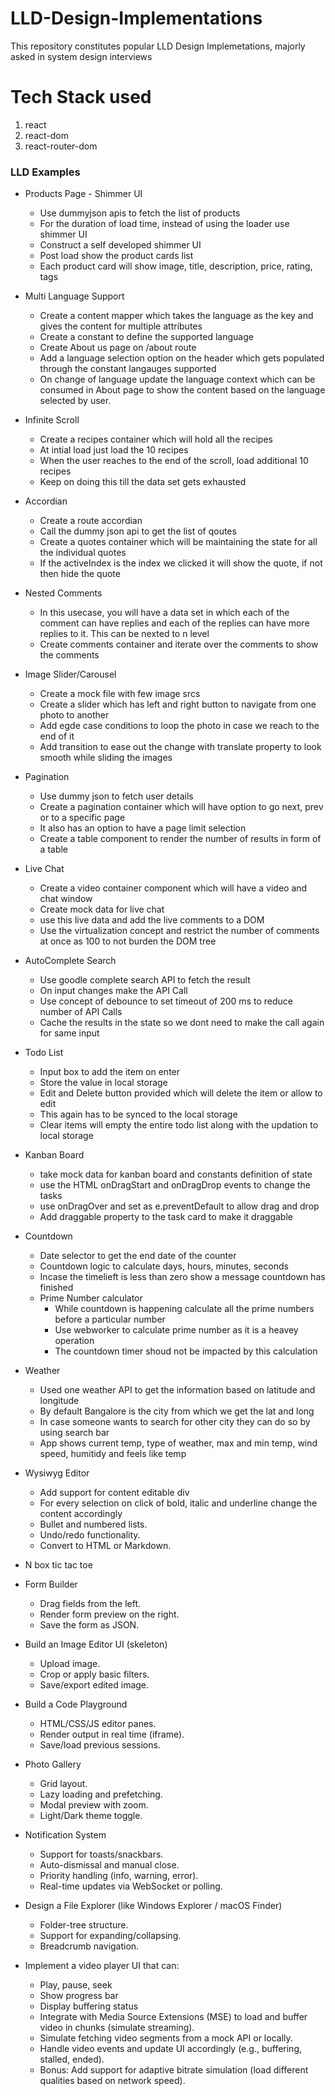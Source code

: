 # LLD-Design-Implementations
This repository constitutes popular LLD Design Implemetations, majorly asked in system design interviews

# Tech Stack used
1. react
2. react-dom
3. react-router-dom

### LLD Examples

- Products Page - Shimmer UI
  - Use dummyjson apis to fetch the list of products 
  - For the duration of load time, instead of using the loader use shimmer UI
  - Construct a self developed shimmer UI
  - Post load show the product cards list
  - Each product card will show image, title, description, price, rating, tags

- Multi Language Support
  - Create a content mapper which takes the language as the key and gives the content for multiple attributes
  - Create a constant to define the supported language
  - Create About us page on /about route
  - Add a language selection option on the header which gets populated through the constant langauges supported
  - On change of language update the language context which can be consumed in About page to show the content based on the language selected by user.

- Infinite Scroll
  - Create a recipes container which will hold all the recipes
  - At intial load just load the 10 recipes
  - When the user reaches to the end of the scroll, load additional 10 recipes
  - Keep on doing this till the data set gets exhausted

- Accordian
  - Create a route accordian
  - Call the dummy json api to get the list of qoutes
  - Create a quotes container which will be maintaining the state for all the individual quotes
  - If the activeIndex is the index we clicked it will show the quote, if not then hide the quote

- Nested Comments
  - In this usecase, you will have a data set in which each of the comment can have replies and each of the replies can have more replies to it. This can be nexted to n level
  - Create comments container and iterate over the comments to show the comments

- Image Slider/Carousel
  - Create a mock file with few image srcs
  - Create a slider which has left and right button to navigate from one photo to another
  - Add egde case conditions to loop the photo in case we reach to the end of it
  - Add transition to ease out the change with translate property to look smooth while sliding the images

- Pagination
  - Use dummy json to fetch user details
  - Create a pagination container which will have option to go next, prev or to a specific page
  - It also has an option to have a page limit selection
  - Create a table component to render the number of results in form of a table

- Live Chat
  - Create a video container component which will have a video and chat window
  - Create mock data for live chat
  - use this live data and add the live comments to a DOM
  - Use the virtualization concept and restrict the number of comments at once as 100 to not burden the DOM tree

- AutoComplete Search
  - Use goodle complete search API to fetch the result
  - On input changes make the API Call
  - Use concept of debounce to set timeout of 200 ms to reduce number of API Calls
  - Cache the results in the state so we dont need to make the call again for same input

- Todo List
  - Input box to add the item on enter
  - Store the value in local storage 
  - Edit and Delete button provided which will delete the item or allow to edit
  - This again has to be synced to the local storage
  - Clear items will empty the entire todo list along with the updation to local storage

- Kanban Board
  - take mock data for kanban board and constants definition of state
  - use the HTML onDragStart and onDragDrop events to change the tasks
  - use onDragOver and set as e.preventDefault to allow drag and drop
  - Add draggable property to the task card to make it draggable 

- Countdown
  - Date selector to get the end date of the counter
  - Countdown logic to calculate days, hours, minutes, seconds
  - Incase the timelieft is less than zero show a message countdown has finished
  - Prime Number calculator 
    - While countdown is happening calculate all the prime numbers before a particular number
    - Use webworker to calculate prime number as it is a heavey operation
    - The countdown timer shoud not be impacted by this calculation

- Weather
  - Used one weather API to get the information based on latitude and longitude
  - By default Bangalore is the city from which we get the lat and long
  - In case someone wants to search for other city they can do so by using search bar
  - App shows current temp, type of weather, max and min temp, wind speed, humitidy and feels like temp

- Wysiwyg Editor
  - Add support for content editable div
  - For every selection on click of bold, italic and underline change the content accordingly
  - Bullet and numbered lists.
  - Undo/redo functionality.
  - Convert to HTML or Markdown.

- N box tic tac toe

- Form Builder
  - Drag fields from the left.
  - Render form preview on the right.
  - Save the form as JSON.

- Build an Image Editor UI (skeleton)
  - Upload image.
  - Crop or apply basic filters.
  - Save/export edited image.

- Build a Code Playground
  - HTML/CSS/JS editor panes.
  - Render output in real time (iframe).
  - Save/load previous sessions.

- Photo Gallery
  - Grid layout.
  - Lazy loading and prefetching.
  - Modal preview with zoom.
  - Light/Dark theme toggle.

- Notification System
  - Support for toasts/snackbars.
  - Auto-dismissal and manual close.
  - Priority handling (info, warning, error).
  - Real-time updates via WebSocket or polling.

- Design a File Explorer (like Windows Explorer / macOS Finder)
  - Folder-tree structure.
  - Support for expanding/collapsing.
  - Breadcrumb navigation.

- Implement a video player UI that can:
  - Play, pause, seek
  - Show progress bar
  - Display buffering status
  - Integrate with Media Source Extensions (MSE) to load and buffer video in chunks (simulate streaming).
  - Simulate fetching video segments from a mock API or locally.
  - Handle video events and update UI accordingly (e.g., buffering, stalled, ended).
  - Bonus: Add support for adaptive bitrate simulation (load different qualities based on network speed).





